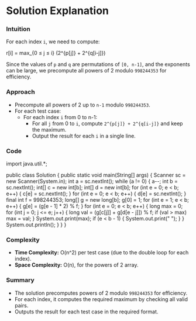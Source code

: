 # Solution Explanation

### Intuition

For each index `i`, we need to compute:

r[i] = max_{0 ≤ j ≤ i} (2^{p[j]} + 2^{q[i-j]})

Since the values of `p` and `q` are permutations of `[0, n-1]`, and the exponents can be large, we precompute all powers of 2 modulo `998244353` for efficiency.

### Approach

- Precompute all powers of 2 up to `n-1` modulo `998244353`.
- For each test case:
  - For each index `i` from 0 to n-1:
    - For all `j` from 0 to `i`, compute `2^{p[j]} + 2^{q[i-j]}` and keep the maximum.
    - Output the result for each `i` in a single line.

### Code

import java.util.*;
     
public class Solution {
    public static void main(String[] args) {
        Scanner sc = new Scanner(System.in);
        int a = sc.nextInt();
        while (a != 0) {
            a--;
            int b = sc.nextInt();
            int[] c = new int[b];
            int[] d = new int[b];
            for (int e = 0; e < b; e++) {
                c[e] = sc.nextInt();
            }
            for (int e = 0; e < b; e++) {
                d[e] = sc.nextInt();
            }
            final int f = 998244353;
            long[] g = new long[b];
            g[0] = 1;
            for (int e = 1; e < b; e++) {
                g[e] = (g[e - 1] * 2) % f;
            }
            for (int e = 0; e < b; e++) {
                long max = 0;
                for (int j = 0; j <= e; j++) {
                    long val = (g[c[j]] + g[d[e - j]]) % f;
                    if (val > max) max = val;
                }
                System.out.print(max);
                if (e < b - 1) {
                    System.out.print(" ");
                }
            }
            System.out.println();
        }
    }
}

### Complexity

- **Time Complexity:** O(n^2) per test case (due to the double loop for each index).
- **Space Complexity:** O(n), for the powers of 2 array.

### Summary

- The solution precomputes powers of 2 modulo `998244353` for efficiency.
- For each index, it computes the required maximum by checking all valid pairs.
- Outputs the result for each test case in the required format.
